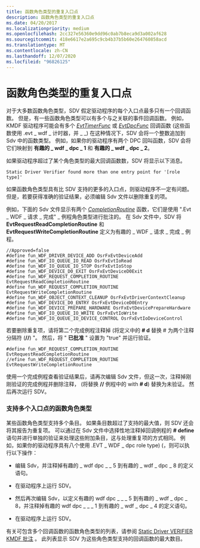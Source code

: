 ```yaml
---
title: 函数角色类型的重复入口点
description: 函数角色类型的重复入口点
ms.date: 04/20/2017
ms.localizationpriority: medium
ms.openlocfilehash: 2cc327e56360e9dd96c0ab7b8eca9d3a002af628
ms.sourcegitcommit: 418e6617e2a695c9cb4b37b5b60e264760858acd
ms.translationtype: MT
ms.contentlocale: zh-CN
ms.lasthandoff: 12/07/2020
ms.locfileid: "96826125"
---
```

# <a name="duplicate-entry-points-for-a-function-role-type"></a>函数角色类型的重复入口点


对于大多数函数角色类型，SDV 假定驱动程序的每个入口点最多只有一个回调函数。 但是，有一些函数角色类型可以有多个与之关联的事件回调函数。 例如，KMDF 驱动程序可能会有多个 [*EvtTimerFunc*](/windows-hardware/drivers/ddi/wdftimer/nc-wdftimer-evt_wdf_timer) 或 [*EvtDpcFunc*](/windows-hardware/drivers/ddi/wdfdpc/nc-wdfdpc-evt_wdf_dpc) 回调函数 (这些函数使用 .evt \_ wdf \_ 计时器，并 \_ \_)  在这种情况下，SDV 会将一个整数追加到 Sdv 中的函数类型。 例如，如果你的驱动程序有两个 DPC 回叫函数，SDV 会将它们映射到 **有趣的 \_ wdf \_ dpc \_ 1** 和 **有趣的 \_ wdf \_ dpc \_ 2**。

如果驱动程序超过了某个角色类型的最大回调函数数，SDV 将显示以下消息。

```
Static Driver Verifier found more than one entry point for '[role type]'
```

如果函数角色类型具有比 SDV 支持的更多的入口点，则驱动程序不一定有问题。 但是，若要获得准确的验证结果，必须编辑 Sdv 文件以删除重复的项。

例如，下面的 Sdv 文件显示有两个 [*CompletionRoutine*](/windows-hardware/drivers/ddi/wdfrequest/nc-wdfrequest-evt_wdf_request_completion_routine) 函数，它们是使用 ".Evt \_ WDF \_ 请求 \_ 完成" \_ 例程角色类型进行批注的。 在 Sdv 文件中，SDV 将 **EvtRequestReadCompletionRoutine** 和 **EvtRequestWriteCompletionRoutine** 定义为有趣的 \_ WDF \_ 请求 \_ 完成 \_ 例程。

```
//Approved=false
#define fun_WDF_DRIVER_DEVICE_ADD OsrFxEvtDeviceAdd
#define fun_WDF_IO_QUEUE_IO_READ OsrFxEvtIoRead
#define fun_WDF_IO_QUEUE_IO_STOP OsrFxEvtIoStop
#define fun_WDF_DEVICE_D0_EXIT OsrFxEvtDeviceD0Exit
#define fun_WDF_REQUEST_COMPLETION_ROUTINE EvtRequestReadCompletionRoutine
#define fun_WDF_REQUEST_COMPLETION_ROUTINE EvtRequestWriteCompletionRoutine
#define fun_WDF_OBJECT_CONTEXT_CLEANUP OsrFxEvtDriverContextCleanup
#define fun_WDF_DEVICE_D0_ENTRY OsrFxEvtDeviceD0Entry
#define fun_WDF_DEVICE_PREPARE_HARDWARE OsrFxEvtDevicePrepareHardware
#define fun_WDF_IO_QUEUE_IO_WRITE OsrFxEvtIoWrite
#define fun_WDF_IO_QUEUE_IO_DEVICE_CONTROL OsrFxEvtIoDeviceControl
```

若要删除重复项，请将第二个完成例程注释掉 (将定义中的 **\# d** 替换 \# 为两个注释分隔符 (**//**) "。 然后，将 " **已批准** " 设置为 "true" 并运行验证。

```
#define fun_WDF_REQUEST_COMPLETION_ROUTINE EvtRequestReadCompletionRoutine
//efine fun_WDF_REQUEST_COMPLETION_ROUTINE EvtRequestWriteCompletionRoutine
```

使用一个完成例程查看验证结果后，请再次编辑 Sdv 文件，但这一次，注释掉刚刚验证的完成例程并删除注释， (将替换 **//** 例程中的 with **\# d**) 替换为未验证。 然后再次运行 SDV。

### <a name="span-idfunction_role_types_that_support_multiple_entry_pointsspanspan-idfunction_role_types_that_support_multiple_entry_pointsspanfunction-role-types-that-support-multiple-entry-points"></a><span id="function_role_types_that_support_multiple_entry_points"></span><span id="FUNCTION_ROLE_TYPES_THAT_SUPPORT_MULTIPLE_ENTRY_POINTS"></span>支持多个入口点的函数角色类型

某些函数角色类型支持多个条目。 如果条目数超过了支持的最大值，则 SDV 还会将其报告为重复项。 可以通过在 Sdv 文件中选择性地注释掉回调例程的 **\# define** 语句并进行单独的验证来处理这些附加条目，这与处理重复项的方式相同。 例如，如果你的驱动程序具有八个使用 .EVT \_ WDF \_ dpc role type)  (，则可以执行以下操作：

-   编辑 Sdv，并注释掉有趣的 \_ wdf dpc \_ \_ 5 到有趣的 \_ wdf \_ dpc \_ 8 的定义语句。

-   在驱动程序上运行 SDV。

-   然后再次编辑 Sdv，以定义有趣的 wdf dpc \_ \_ \_ 5 到有趣的 \_ wdf \_ dpc \_ 8，并注释掉有趣的 wdf dpc \_ \_ \_ 1 到有趣的 \_ wdf \_ dpc \_ 4 的定义语句。

-   在驱动程序上运行 SDV。

有关可包含多个回调函数的函数角色类型的列表，请参阅 [Static Driver VERIFIER KMDF 批注](static-driver-verifier-kmdf-function-declarations.md) 。 此列表显示 SDV 为这些角色类型支持的回调函数的最大数目。

 

